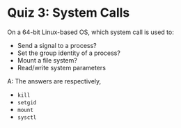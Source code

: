 # Quiz 3: System Calls

On a 64-bit Linux-based OS, which system call is used to:

- Send a signal to a process?
- Set the group identity of a process?
- Mount a file system?
- Read/write system parameters

A: The answers are respectively,

- `kill`
- `setgid`
- `mount`
- `sysctl`
